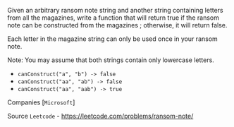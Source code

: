 Given an arbitrary ransom note string and another string containing letters from all the magazines, write a function that will return true if the ransom note can be constructed from the magazines ; otherwise, it will return false.

Each letter in the magazine string can only be used once in your ransom note.

Note:
You may assume that both strings contain only lowercase letters.

- `canConstruct("a", "b") -> false`
- `canConstruct("aa", "ab") -> false`
- `canConstruct("aa", "aab") -> true`

Companies [`Microsoft`]

Source `Leetcode` - https://leetcode.com/problems/ransom-note/
